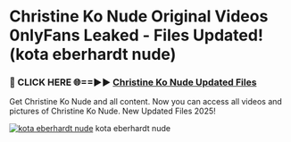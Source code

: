 # Christine Ko Nude Original Videos 0nlyFans Leaked - Files Updated! (kota eberhardt nude)

<h3>🔴 CLICK HERE 🌐==►► <a href="https://tinyurl.com/2p9ay9w9" rel="nofollow">Christine Ko Nude Updated Files</a></h3>

Get Christine Ko Nude and all content. Now you can access all videos and pictures of Christine Ko Nude. New Updated Files 2025!

[![kota eberhardt nude](https://i.imgur.com/KQgVmj3.gif)](https://tinyurl.com/2p9ay9w9)
kota eberhardt nude